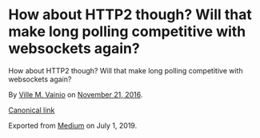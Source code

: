 # How about HTTP2 though? Will that make long polling competitive with websockets again?

How about HTTP2 though? Will that make long polling competitive with websockets again?

By [Ville M. Vainio](https://medium.com/@vivainio) on [November 21, 2016](https://medium.com/p/a713782935c2).

[Canonical link](https://medium.com/@vivainio/how-about-http2-though-will-that-make-long-polling-competitive-with-websockets-again-a713782935c2)

Exported from [Medium](https://medium.com) on July 1, 2019.